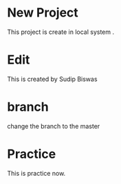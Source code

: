 # New Project 

This project is create in local system .

# Edit 

This is created by Sudip Biswas

# branch

change the branch to the master

# Practice

This is practice now.